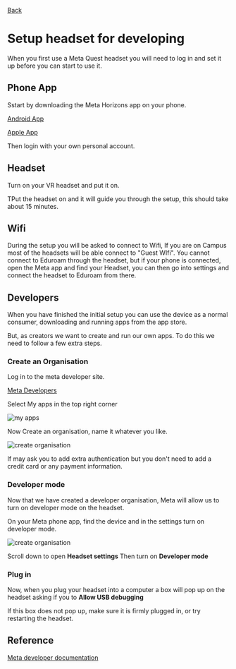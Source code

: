 [Back](https://uwetom.github.io/media-production-worksheets)

# Setup headset for developing

When you first use a Meta Quest headset you will need to log in and set it up before you can start to use it.

## Phone App

Sstart by downloading the Meta Horizons app on your phone.

[Android App](https://apps.apple.com/us/app/meta-horizon/id1366478176)

[Apple App](https://play.google.com/store/apps/details?id=com.oculus.twilight&hl=en_GB)

Then login with your own personal account. 

## Headset

Turn on your VR headset and put it on.

TPut the headset on and it will guide you through the setup, this should take about 15 minutes.

## Wifi

During the setup you will be asked to connect to Wifi, If you are on Campus most of the headsets will be able connect to "Guest WIfi". You cannot connect to Eduroam through the headset, but if your phone is connected, open the Meta app and find your Headset, you can then go into settings and connect the headset to Eduroam from there.

## Developers

When you have finished the initial setup you can use the device as a normal consumer, downloading and running apps from the app store.

But, as creators we want to create and run our own apps. To do this we need to follow a few extra steps.

### Create an Organisation

Log in to the meta developer site.

[Meta Developers](https://developers.meta.com/horizon)

Select My apps in the top right corner

![my apps](https://uwetom.github.io/media-production-worksheets/wk18b-setup-headset/images/my_apps.jpg)

Now Create an organisation, name it whatever you like.

![create organisation](https://uwetom.github.io/media-production-worksheets/wk18b-setup-headset/images/createorganisation.jpg)

If may ask you to add extra authentication but you don't need to add a credit card or any payment information.

### Developer mode

Now that we have created a developer organisation,  Meta will allow us to turn on developer mode on the headset.

On your Meta phone app, find the device and in the settings turn on developer mode.

![create organisation](https://uwetom.github.io/media-production-worksheets/wk18b-setup-headset/images/phone_1.png)

Scroll down to open **Headset settings**
Then turn on **Developer mode**

### Plug in

Now, when you plug your headset into a computer a box will pop up on the headset asking if you to **Allow USB debugging**

If this box does not pop up, make sure it is firmly plugged in, or try restarting the headset.

## Reference

[Meta developer documentation](https://developers.meta.com/horizon/documentation/unity/unity-env-device-setup/)
<!--stackedit_data:
eyJoaXN0b3J5IjpbLTEyOTY4NjU4MTgsMTE5MDUwMjI3NywxOD
UzMDU5NDg1LC0xODE5NTM3NjQwLC0yNTUwNTYwMzVdfQ==
-->